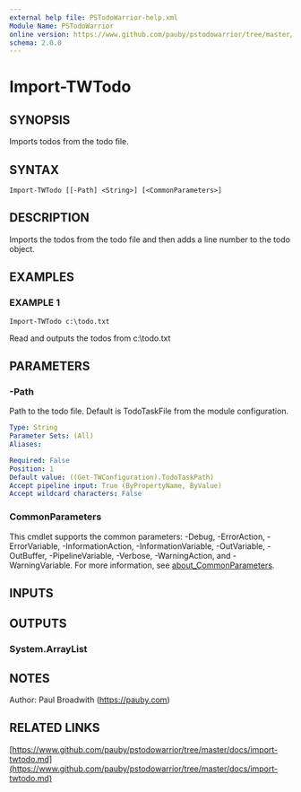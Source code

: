 ```yaml
---
external help file: PSTodoWarrior-help.xml
Module Name: PSTodoWarrior
online version: https://www.github.com/pauby/pstodowarrior/tree/master/docs/import-twtodo.md
schema: 2.0.0
---
```


# Import-TWTodo

## SYNOPSIS
Imports todos from the todo file.

## SYNTAX

```
Import-TWTodo [[-Path] <String>] [<CommonParameters>]
```

## DESCRIPTION
Imports the todos from the todo file and then adds a line number to the todo object.

## EXAMPLES

### EXAMPLE 1
```
Import-TWTodo c:\todo.txt
```

Read and outputs the todos from c:\todo.txt

## PARAMETERS

### -Path
Path to the todo file.
Default is TodoTaskFile from the module configuration.

```yaml
Type: String
Parameter Sets: (All)
Aliases:

Required: False
Position: 1
Default value: ((Get-TWConfiguration).TodoTaskPath)
Accept pipeline input: True (ByPropertyName, ByValue)
Accept wildcard characters: False
```

### CommonParameters
This cmdlet supports the common parameters: -Debug, -ErrorAction, -ErrorVariable, -InformationAction, -InformationVariable, -OutVariable, -OutBuffer, -PipelineVariable, -Verbose, -WarningAction, and -WarningVariable. For more information, see [about_CommonParameters](http://go.microsoft.com/fwlink/?LinkID=113216).

## INPUTS

## OUTPUTS

### System.ArrayList
## NOTES
Author:  Paul Broadwith (https://pauby.com)

## RELATED LINKS

[https://www.github.com/pauby/pstodowarrior/tree/master/docs/import-twtodo.md](https://www.github.com/pauby/pstodowarrior/tree/master/docs/import-twtodo.md)

